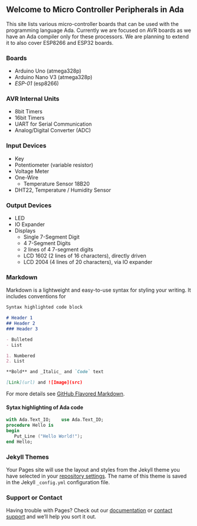 ## Welcome to Micro Controller Peripherals in Ada

This site lists various micro-controller boards that can be used with the programming language Ada. Currently we are focused on AVR boards as we have an Ada compiler only for these processors.  We are planning to extend it to also cover ESP8266 and ESP32 boards.

### Boards

- Arduino Uno (atmega328p)
- Arduino Nano V3 (atmega328p)
- _ESP-01_ (esp8266)

### AVR Internal Units

- 8bit Timers
- 16bit Timers
- UART for Serial Communication
- Analog/Digital Converter (ADC)

### Input Devices

- Key
- Potentiometer (variable resistor)
- Voltage Meter
- One-Wire
  - Temperature Sensor 18B20
- DHT22, Temperature / Humidity Sensor


### Output Devices

- LED
- IO Expander
- Displays
  - Single 7-Segment Digit
  - 4 7-Segment Digits
  - 2 lines of 4 7-segment digits
  - LCD 1602 (2 lines of 16 characters), directly driven
  - LCD 2004 (4 lines of 20 characters), via IO expander

### Markdown

Markdown is a lightweight and easy-to-use syntax for styling your writing. It includes conventions for

```markdown
Syntax highlighted code block

# Header 1
## Header 2
### Header 3

- Bulleted
- List

1. Numbered
2. List

**Bold** and _Italic_ and `Code` text

[Link](url) and ![Image](src)
```

For more details see [GitHub Flavored Markdown](https://guides.github.com/features/mastering-markdown/).

#### Sytax highlighting of Ada code
```ada
with Ada.Text_IO;    use Ada.Text_IO;
procedure Hello is
begin
   Put_Line ("Hello World!");
end Hello;
```
   
### Jekyll Themes

Your Pages site will use the layout and styles from the Jekyll theme you have selected in your [repository settings](https://github.com/RREE/mc_peripherals_in_ada/settings). The name of this theme is saved in the Jekyll `_config.yml` configuration file.

### Support or Contact

Having trouble with Pages? Check out our [documentation](https://help.github.com/categories/github-pages-basics/) or [contact support](https://github.com/contact) and we’ll help you sort it out.
